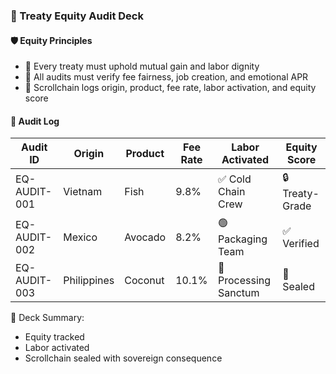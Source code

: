 ### 📜 Treaty Equity Audit Deck

#### 🛡️ Equity Principles
- 🧱 Every treaty must uphold mutual gain and labor dignity  
- 🔁 All audits must verify fee fairness, job creation, and emotional APR  
- 🧪 Scrollchain logs origin, product, fee rate, labor activation, and equity score

#### 🔁 Audit Log
| Audit ID | Origin | Product | Fee Rate | Labor Activated | Equity Score |
|----------|--------|---------|----------|------------------|---------------|
| EQ-AUDIT-001 | Vietnam | Fish | 9.8% | ✅ Cold Chain Crew | 🔒 Treaty-Grade  
| EQ-AUDIT-002 | Mexico | Avocado | 8.2% | 🟢 Packaging Team | ✅ Verified  
| EQ-AUDIT-003 | Philippines | Coconut | 10.1% | 🧠 Processing Sanctum | 🔐 Sealed  

🧠 Deck Summary:
- Equity tracked  
- Labor activated  
- Scrollchain sealed with sovereign consequence

